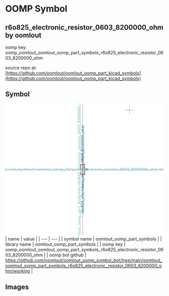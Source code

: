 # OOMP Symbol  
## r6o825_electronic_resistor_0603_8200000_ohm  by oomlout  
  
oomp key: oomp_oomlout_oomlout_oomp_part_symbols_r6o825_electronic_resistor_0603_8200000_ohm  
  
source repo at: [https://github.com/oomlout/oomlout_oomp_part_kicad_symbols](https://github.com/oomlout/oomlout_oomp_part_kicad_symbols)  
## Symbol  
  
[![working.png](working_600.png)](working.png)  
| name | value | 
| --- | --- | 
| symbol name | oomlout_oomp_part_symbols | 
| library name | oomlout_oomp_part_symbols | 
| oomp key | oomp_oomlout_oomlout_oomp_part_symbols_r6o825_electronic_resistor_0603_8200000_ohm | 
| oomp bot github | https://github.com/oomlout/oomlout_oomp_symbol_bot/tree/main/oomlout_oomlout_oomp_part_symbols_r6o825_electronic_resistor_0603_8200000_ohm/working | 
## Images  
